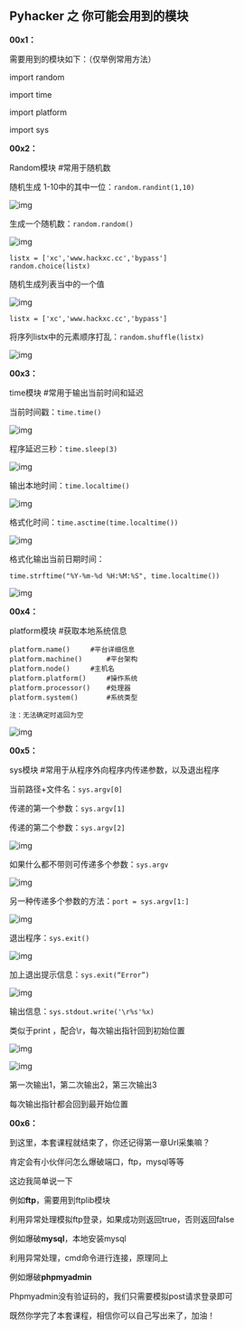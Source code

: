## Pyhacker 之 你可能会用到的模块

**00x1：**  

需要用到的模块如下：（仅举例常用方法）  

import random  

import time  

import platform  

import sys  

**00x2：**  

Random模块		#常用于随机数  

随机生成 1-10中的其中一位：```random.randint(1,10)```  

![img](https://github.com/hackxc/Pyhacker/blob/master/books/img/15/1.png)  

生成一个随机数：```random.random()```  

![img](https://github.com/hackxc/Pyhacker/blob/master/books/img/15/2.png)  

```
listx = ['xc','www.hackxc.cc','bypass']
random.choice(listx)
```  

随机生成列表当中的一个值  

![img](https://github.com/hackxc/Pyhacker/blob/master/books/img/15/3.png)  

```listx = ['xc','www.hackxc.cc','bypass']```  

将序列listx中的元素顺序打乱：```random.shuffle(listx)```  

![img](https://github.com/hackxc/Pyhacker/blob/master/books/img/15/4.png)  

**00x3：**  

time模块		#常用于输出当前时间和延迟  

当前时间戳：```time.time()```  

![img](https://github.com/hackxc/Pyhacker/blob/master/books/img/15/5.png)  

程序延迟三秒：```time.sleep(3)```  

![img](https://github.com/hackxc/Pyhacker/blob/master/books/img/15/6.png)  

输出本地时间：```time.localtime()```  

![img](https://github.com/hackxc/Pyhacker/blob/master/books/img/15/7.png)  

格式化时间：```time.asctime(time.localtime())```  

![img](https://github.com/hackxc/Pyhacker/blob/master/books/img/15/8.png)  

格式化输出当前日期时间：  

```time.strftime("%Y-%m-%d %H:%M:%S", time.localtime())```  

![img](https://github.com/hackxc/Pyhacker/blob/master/books/img/15/9.png)  

**00x4：**  

platform模块        #获取本地系统信息  

```
platform.name()		#平台详细信息
platform.machine()		#平台架构
platform.node()		#主机名
platform.platform()		#操作系统
platform.processor()	#处理器
platform.system()		#系统类型

注：无法确定时返回为空
```  

![img](https://github.com/hackxc/Pyhacker/blob/master/books/img/15/10.png)  

**00x5：**  

sys模块		#常用于从程序外向程序内传递参数，以及退出程序  

当前路径+文件名：```sys.argv[0]```  

传递的第一个参数：```sys.argv[1]```  

传递的第二个参数：```sys.argv[2]```  

![img](https://github.com/hackxc/Pyhacker/blob/master/books/img/15/11.png)  

如果什么都不带则可传递多个参数：```sys.argv```  

![img](https://github.com/hackxc/Pyhacker/blob/master/books/img/15/12.png)  

另一种传递多个参数的方法：```port = sys.argv[1:]```  

![img](https://github.com/hackxc/Pyhacker/blob/master/books/img/15/13.png)  

退出程序：```sys.exit()```  

![img](https://github.com/hackxc/Pyhacker/blob/master/books/img/15/14.png)  

加上退出提示信息：```sys.exit(“Error”)```  

![img](https://github.com/hackxc/Pyhacker/blob/master/books/img/15/15.png)  

输出信息：```sys.stdout.write('\r%s'%x)```  

类似于print ，配合\r，每次输出指针回到初始位置  

![img](https://github.com/hackxc/Pyhacker/blob/master/books/img/15/16.png)  

![img](https://github.com/hackxc/Pyhacker/blob/master/books/img/15/17.png)  

第一次输出1，第二次输出2，第三次输出3  

每次输出指针都会回到最开始位置  

**00x6：**  

到这里，本套课程就结束了，你还记得第一章Url采集嘛？  

肯定会有小伙伴问怎么爆破端口，ftp，mysql等等  

这边我简单说一下  

例如**ftp**，需要用到ftplib模块  

利用异常处理模拟ftp登录，如果成功则返回true，否则返回false  

例如爆破**mysql**，本地安装mysql  

利用异常处理，cmd命令进行连接，原理同上  

例如爆破**phpmyadmin**  

Phpmyadmin没有验证码的，我们只需要模拟post请求登录即可  

既然你学完了本套课程，相信你可以自己写出来了，加油！